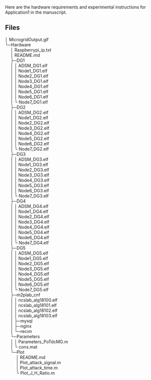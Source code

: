 Here are the hardware requirements and experimental instructions for Application1 in the manuscript.

## Files

│ MicrogridOutput.gif  
└─Hardware  
&emsp;   │  Raspberrypi_ip.txt  
&emsp;   │  README.md  
&emsp;   ├─DG1  
&emsp;   │  │ ADSM_DG1.elf  
&emsp;   │  │ Node1_DG1.elf  
&emsp;   │  │ Node2_DG1.elf  
&emsp;   │  │ Node3_DG1.elf  
&emsp;   │  │ Node4_DG1.elf  
&emsp;   │  │ Node5_DG1.elf  
&emsp;   │  │ Node6_DG1.elf   
&emsp;   │  └ Node7_DG1.elf  
&emsp;   ├─DG2  
&emsp;   │  │  ADSM_DG2.elf  
&emsp;   │  │ Node1_DG2.elf  
&emsp;   │  │ Node2_DG2.elf  
&emsp;   │  │ Node3_DG2.elf  
&emsp;   │  │ Node4_DG2.elf  
&emsp;   │  │ Node5_DG2.elf  
&emsp;   │  │ Node6_DG2.elf  
&emsp;   │  └ Node7_DG2.elf  
&emsp;   ├─DG3  
&emsp;   │  │ ADSM_DG3.elf  
&emsp;   │  │ Node1_DG3.elf  
&emsp;   │  │ Node2_DG3.elf  
&emsp;   │  │ Node3_DG3.elf  
&emsp;   │  │ Node4_DG3.elf  
&emsp;   │  │ Node5_DG3.elf  
&emsp;   │  │ Node6_DG3.elf  
&emsp;   │  └ Node7_DG3.elf     
&emsp;   ├─DG4  
&emsp;   │  │ ADSM_DG4.elf  
&emsp;   │  │ Node1_DG4.elf  
&emsp;   │  │ Node2_DG4.elf  
&emsp;   │  │ Node3_DG4.elf  
&emsp;   │  │ Node4_DG4.elf  
&emsp;   │  │ Node5_DG4.elf  
&emsp;   │  │ Node6_DG4.elf  
&emsp;   │  └ Node7_DG4.elf       
&emsp;   ├─DG5  
&emsp;   │  │ ADSM_DG5.elf  
&emsp;   │  │ Node1_DG5.elf  
&emsp;   │  │ Node2_DG5.elf  
&emsp;   │  │ Node3_DG5.elf  
&emsp;   │  │ Node4_DG5.elf  
&emsp;   │  │ Node5_DG5.elf  
&emsp;   │  │ Node6_DG5.elf  
&emsp;   │  └ Node7_DG5.elf     
&emsp;   ├─m2plab_cnf  
&emsp;   │  │  ncslab_alg18100.elf  
&emsp;   │  │  ncslab_alg18101.elf  
&emsp;   │  │  ncslab_alg18102.elf  
&emsp;   │  │  ncslab_alg18103.elf  
&emsp;   │  ├─mysql  
&emsp;   │  ├─nginx  
&emsp;   │  └─recvn      
&emsp;   └─Parameters  
&emsp;   │  │  Parameters_PoTdcMG.m  
&emsp;   │  └  cons.mat  
&emsp;   └─Plot  
&emsp;   &emsp;   │  README.md  
&emsp;   &emsp;   │  Plot_attack_signal.m  
&emsp;   &emsp;   │  Plot_attack_time.m  
&emsp;   &emsp;   └  Plot_J_H_Ratio.m


